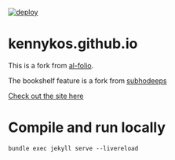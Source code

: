[![deploy](https://github.com/kennykos/kennykos.github.io/actions/workflows/deploy.yml/badge.svg)](https://github.com/kennykos/kennykos.github.io/actions/workflows/deploy.yml)
# kennykos.github.io

This is a fork from [al-folio](https://github.com/alshedivat/al-folio).

The bookshelf feature is a fork from [subhodeeps](https://github.com/subhodeeps/jekyll-bookworm)

[Check out the site here](https://kennykos.github.io/)


# Compile and run locally

`bundle exec jekyll serve --livereload`